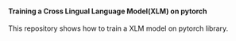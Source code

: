 #### Training a Cross Lingual Language Model(XLM) on pytorch
This repository shows how to train a XLM model on pytorch library.
